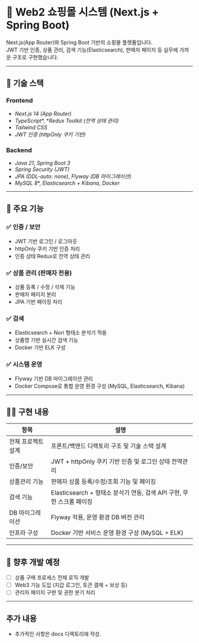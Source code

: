 # 🛒 Web2 쇼핑몰 시스템 (Next.js + Spring Boot)

Next.js(App Router)와 Spring Boot 기반의 쇼핑몰 플랫폼입니다.  
JWT 기반 인증, 상품 관리, 검색 기능(Elasticsearch), 판매자 페이지 등 실무에 가까운 구조로 구현했습니다.

---

## 🚀 기술 스택

### Frontend
- *Next.js 14 (App Router)*
- *TypeScript**, **Redux Toolkit (전역 상태 관리)*
- *Tailwind CSS*
- *JWT 인증 (httpOnly 쿠키 기반)*

### Backend
- *Java 21*, *Spring Boot 3*
- *Spring Security (JWT)*
- *JPA (DDL-auto: none)*, *Flyway (DB 마이그레이션)*
- *MySQL 8**, *Elasticsearch + Kibana*, *Docker*

---

## 🧩 주요 기능

### ✅ 인증 / 보안
- JWT 기반 로그인 / 로그아웃
- httpOnly 쿠키 기반 인증 처리
- 인증 상태 Redux로 전역 상태 관리

### ✅ 상품 관리 (판매자 전용)
- 상품 등록 / 수정 / 삭제 기능
- 판매자 페이지 분리
- JPA 기반 페이징 처리

### ✅ 검색
- Elasticsearch + Nori 형태소 분석기 적용
- 상품명 기반 실시간 검색 기능
- Docker 기반 ELK 구성

### ✅ 시스템 운영
- Flyway 기반 DB 마이그레이션 관리
- Docker Compose로 통합 운영 환경 구성 (MySQL, Elasticsearch, Kibana)

---

## 👨‍💻 구현 내용

| 항목 | 설명 |
|------|------|
| 전체 프로젝트 설계 | 프론트/백엔드 디렉토리 구조 및 기술 스택 설계 |
| 인증/보안 | JWT + httpOnly 쿠키 기반 인증 및 로그인 상태 전역관리 |
| 상품관리 기능 | 판매자 상품 등록/수정/조회 기능 및 페이징 |
| 검색 기능 | Elasticsearch + 형태소 분석기 연동, 검색 API 구현, 무한 스크롤 페이징 |
| DB 마이그레이션 | Flyway 적용, 운영 환경 DB 버전 관리 |
| 인프라 구성 | Docker 기반 서비스 운영 환경 구성 (MySQL + ELK) |

---

## 📌 향후 개발 예정

- [ ] 상품 구매 프로세스 전체 로직 개발
- [ ] Web3 기능 도입 (지갑 로그인, 토큰 결제 + 보상 등)
- [ ] 관리자 페이지 구현 및 권한 분기 처리

---

## 추가 내용
- 추가적인 사항은 docs 디렉토리에 작성.